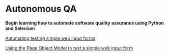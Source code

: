 # Autonomous QA

**Begin learning how to automate software quality assurance using Python and Selenium**

[Automating testing simple web input forms](testLogin.md)

[Using the Page Object Model to test a simple web input form](testLoginPageObject.md)


